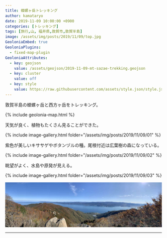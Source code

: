 ```yaml
---
title: 蠑螺ヶ岳トレッキング
author: kamataryo
date: 2019-11-09 10:00:00 +0900
categories: [トレッキング]
tags: [旅行,山, 福井県,敦賀市,敦賀半島]
image: /assets/img/posts/2019/11/09/top.jpg
GeoloniaEmbed: true
GeoloniaPlugins:
  - fixed-map-plugin
GeoloniaAttributes:
  - key: geojson
    value: /assets/geojson/2019-11-09-mt-sazae-trekking.geojson
  - key: cluster
    value: off
  - key: style
    value: https://raw.githubusercontent.com/assets/style.json/style.json
---
```


敦賀半島の蠑螺ヶ岳と西方ヶ岳をトレッキング。

{% include geolonia-map.html %}

天気が良く、植物もたくさん見ることができた。

{% include image-gallery.html folder="/assets/img/posts/2019/11/09/01" %}

紫色が美しいキササゲやボタンヅルの種。尾根付近は広葉樹の森になっている。

{% include image-gallery.html folder="/assets/img/posts/2019/11/09/02" %}

眺望がよく、水島や原発が見える。

{% include image-gallery.html folder="/assets/img/posts/2019/11/09/03" %}

![パノラマ](/assets/img/posts/2019/11/09/panorama.jpg)

---
